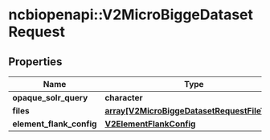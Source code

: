 # ncbiopenapi::V2MicroBiggeDatasetRequest


## Properties
Name | Type | Description | Notes
------------ | ------------- | ------------- | -------------
**opaque_solr_query** | **character** |  | [optional] 
**files** | [**array[V2MicroBiggeDatasetRequestFileType]**](v2MicroBiggeDatasetRequestFileType.md) |  | [optional] 
**element_flank_config** | [**V2ElementFlankConfig**](v2ElementFlankConfig.md) |  | [optional] 


